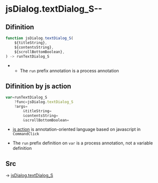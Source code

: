 # jsDialog.textDialog_S--

## Difinition

```js.js
function jsDialog.textDialog_S(
	${titleString},
	${contentsString},
	${scrollBottomBoolean},
) -> runTextDialog_S
```

- - The `run` prefix annotation is a process annotation


## Difinition by js action

```js.js
var=runTextDialog_S
	?func=jsDialog.textDialog_S
	?args=
		&titleString=
		&contentsString=
		&scrollBottomBoolean=
```

- [js action](#) is annotation-oriented language based on javascript in `CommandClick`

- The `run` prefix definition on `var` is a process annotation, not a variable definition

## Src

-> [jsDialog.textDialog_S](https://github.com/puutaro/CommandClick/blob/master/app/src/main/java/com/puutaro/commandclick/fragment_lib/terminal_fragment/js_interface/dialog/JsDialog.kt#L124)


